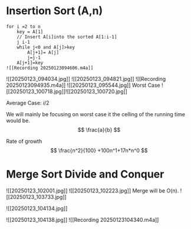 
# Insertion Sort (A,n)

```
for i =2 to n
	key = A[1]
	// Insert A[i]into the sorted A[1:i-1]
	j i-1 
	while j<0 and A[j]>key
		A[j+1]= A[j]
		j=j-1
	A[j+1]=key
![[Recording 20250123094606.m4a]]

```
![[20250123_094034.jpg]]
![[20250123_094821.jpg]]
![[Recording 20250123094935.m4a]]
![[20250123_095544.jpg]]
Worst Case
![[20250123_100718.jpg]]![[20250123_100720.jpg]]

Average Case:
*i*/2

We will mainly be focusing on worst case it the celling of the running time would be.
$$
\frac{a}{b}
$$


Rate of growth
$$
\frac{n^2}{100} +100n^1+17n*n^0
$$






# Merge Sort Divide and Conquer
![[20250123_102001.jpg]]
![[20250123_102223.jpg]]
Merge will be O(n).
![[20250123_103733.jpg]]

![[20250123_104134.jpg]]

![[20250123_104138.jpg]]
![[Recording 20250123104340.m4a]]
